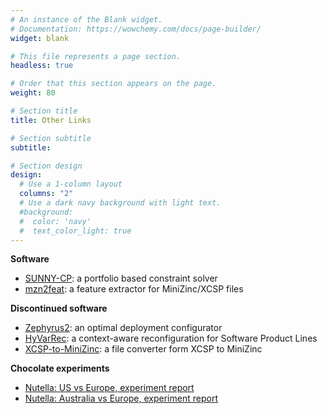 ```yaml
---
# An instance of the Blank widget.
# Documentation: https://wowchemy.com/docs/page-builder/
widget: blank

# This file represents a page section.
headless: true

# Order that this section appears on the page.
weight: 80

# Section title
title: Other Links

# Section subtitle
subtitle:

# Section design
design:
  # Use a 1-column layout
  columns: "2"
  # Use a dark navy background with light text.
  #background:
  #  color: 'navy'
  #  text_color_light: true
---
```


**Software**
* [SUNNY-CP](https://github.com/jacopoMauro/sunny-cp): a portfolio based constraint solver
* [mzn2feat](https://github.com/jacopoMauro/mzn2feat): a feature extractor for MiniZinc/XCSP files

**Discontinued software**
* [Zephyrus2](https://bitbucket.org/jacopomauro/zephyrus2): an optimal deployment configurator
* [HyVarRec](https://github.com/HyVar/hyvar-rec): a context-aware reconfiguration for Software Product Lines
* [XCSP-to-MiniZinc](http://www.minizinc.org/resources.html): a file converter form XCSP to MiniZinc

**Chocolate experiments**
* [Nutella: US vs Europe, experiment report](papers/nutella_experiment.pdf)
* [Nutella: Australia vs Europe, experiment report](papers/nutella_2019.pdf)

